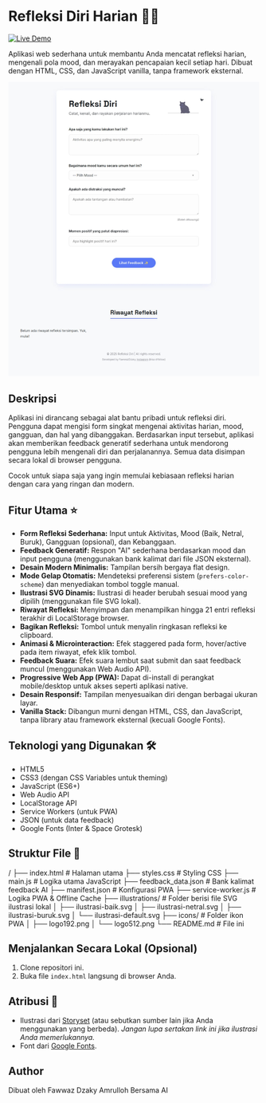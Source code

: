 # Refleksi Diri Harian 📝✨

[![Live Demo](https://img.shields.io/badge/Live_Demo-Kunjungi-brightgreen)](https://rapihin.github.io/refleksi)

Aplikasi web sederhana untuk membantu Anda mencatat refleksi harian, mengenali pola mood, dan merayakan pencapaian kecil setiap hari. Dibuat dengan HTML, CSS, dan JavaScript vanilla, tanpa framework eksternal.

![Screenshot Aplikasi Refleksi Diri](image.jpg)

## Deskripsi

Aplikasi ini dirancang sebagai alat bantu pribadi untuk refleksi diri. Pengguna dapat mengisi form singkat mengenai aktivitas harian, mood, gangguan, dan hal yang dibanggakan. Berdasarkan input tersebut, aplikasi akan memberikan feedback generatif sederhana untuk mendorong pengguna lebih mengenali diri dan perjalanannya. Semua data disimpan secara lokal di browser pengguna.

Cocok untuk siapa saja yang ingin memulai kebiasaan refleksi harian dengan cara yang ringan dan modern.

## Fitur Utama ⭐

* **Form Refleksi Sederhana:** Input untuk Aktivitas, Mood (Baik, Netral, Buruk), Gangguan (opsional), dan Kebanggaan.
* **Feedback Generatif:** Respon "AI" sederhana berdasarkan mood dan input pengguna (menggunakan bank kalimat dari file JSON eksternal).
* **Desain Modern Minimalis:** Tampilan bersih bergaya flat design.
* **Mode Gelap Otomatis:** Mendeteksi preferensi sistem (`prefers-color-scheme`) dan menyediakan tombol toggle manual.
* **Ilustrasi SVG Dinamis:** Ilustrasi di header berubah sesuai mood yang dipilih (menggunakan file SVG lokal).
* **Riwayat Refleksi:** Menyimpan dan menampilkan hingga 21 entri refleksi terakhir di LocalStorage browser.
* **Bagikan Refleksi:** Tombol untuk menyalin ringkasan refleksi ke clipboard.
* **Animasi & Microinteraction:** Efek staggered pada form, hover/active pada item riwayat, efek klik tombol.
* **Feedback Suara:** Efek suara lembut saat submit dan saat feedback muncul (menggunakan Web Audio API).
* **Progressive Web App (PWA):** Dapat di-install di perangkat mobile/desktop untuk akses seperti aplikasi native.
* **Desain Responsif:** Tampilan menyesuaikan diri dengan berbagai ukuran layar.
* **Vanilla Stack:** Dibangun murni dengan HTML, CSS, dan JavaScript, tanpa library atau framework eksternal (kecuali Google Fonts).

## Teknologi yang Digunakan 🛠️

* HTML5
* CSS3 (dengan CSS Variables untuk theming)
* JavaScript (ES6+)
* Web Audio API
* LocalStorage API
* Service Workers (untuk PWA)
* JSON (untuk data feedback)
* Google Fonts (Inter & Space Grotesk)

## Struktur File 📁


/
├── index.html          # Halaman utama
├── styles.css          # Styling CSS
├── main.js             # Logika utama JavaScript
├── feedback_data.json  # Bank kalimat feedback AI
├── manifest.json       # Konfigurasi PWA
├── service-worker.js   # Logika PWA & Offline Cache
├── illustrations/      # Folder berisi file SVG ilustrasi lokal
│   ├── ilustrasi-baik.svg
│   ├── ilustrasi-netral.svg
│   ├── ilustrasi-buruk.svg
│   └── ilustrasi-default.svg
├── icons/              # Folder ikon PWA
│   ├── logo192.png
│   └── logo512.png
└── README.md           # File ini

## Menjalankan Secara Lokal (Opsional)

1.  Clone repositori ini.
2.  Buka file `index.html` langsung di browser Anda.

## Atribusi 🙏

* Ilustrasi dari [Storyset](https://storyset.com) (atau sebutkan sumber lain jika Anda menggunakan yang berbeda). *Jangan lupa sertakan link ini jika ilustrasi Anda memerlukannya.*
* Font dari [Google Fonts](https://fonts.google.com/).

## Author

Dibuat oleh Fawwaz Dzaky Amrulloh Bersama AI
